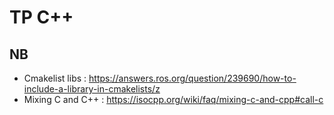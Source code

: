 # TP C++
## NB
- Cmakelist libs : https://answers.ros.org/question/239690/how-to-include-a-library-in-cmakelists/z 
- Mixing C and C++ : https://isocpp.org/wiki/faq/mixing-c-and-cpp#call-c